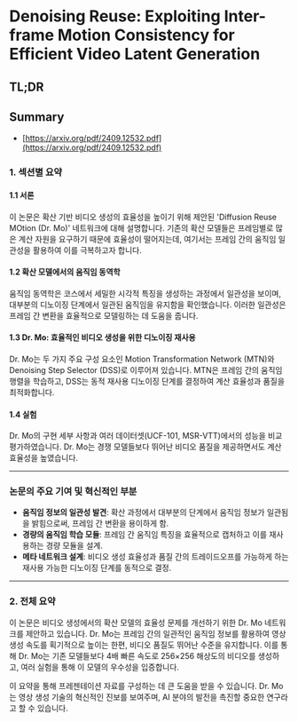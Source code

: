 # Denoising Reuse: Exploiting Inter-frame Motion Consistency for Efficient Video Latent Generation
## TL;DR
## Summary
- [https://arxiv.org/pdf/2409.12532.pdf](https://arxiv.org/pdf/2409.12532.pdf)

### 1. 섹션별 요약

#### 1.1 서론
이 논문은 확산 기반 비디오 생성의 효율성을 높이기 위해 제안된 'Diffusion Reuse MOtion (Dr. Mo)' 네트워크에 대해 설명합니다. 기존의 확산 모델들은 프레임별로 많은 계산 자원을 요구하기 때문에 효율성이 떨어지는데, 여기서는 프레임 간의 움직임 일관성을 활용하여 이를 극복하고자 합니다.

#### 1.2 확산 모델에서의 움직임 동역학
움직임 동역학은 코스에서 세밀한 시각적 특징을 생성하는 과정에서 일관성을 보이며, 대부분의 디노이징 단계에서 일관된 움직임을 유지함을 확인했습니다. 이러한 일관성은 프레임 간 변환을 효율적으로 모델링하는 데 도움을 줍니다.

#### 1.3 Dr. Mo: 효율적인 비디오 생성을 위한 디노이징 재사용
Dr. Mo는 두 가지 주요 구성 요소인 Motion Transformation Network (MTN)와 Denoising Step Selector (DSS)로 이루어져 있습니다. MTN은 프레임 간의 움직임 행렬을 학습하고, DSS는 동적 재사용 디노이징 단계를 결정하여 계산 효율성과 품질을 최적화합니다.

#### 1.4 실험
Dr. Mo의 구현 세부 사항과 여러 데이터셋(UCF-101, MSR-VTT)에서의 성능을 비교 평가하였습니다. Dr. Mo는 경쟁 모델들보다 뛰어난 비디오 품질을 제공하면서도 계산 효율성을 높였습니다.

---

### 논문의 주요 기여 및 혁신적인 부분
- **움직임 정보의 일관성 발견**: 확산 과정에서 대부분의 단계에서 움직임 정보가 일관됨을 밝힘으로써, 프레임 간 변환을 용이하게 함.
- **경량의 움직임 학습 모듈**: 프레임 간 움직임 특징을 효율적으로 캡처하고 이를 재사용하는 경량 모듈을 설계.
- **메타 네트워크 설계**: 비디오 생성 효율성과 품질 간의 트레이드오프를 가능하게 하는 재사용 가능한 디노이징 단계를 동적으로 결정.

---

### 2. 전체 요약
이 논문은 비디오 생성에서의 확산 모델의 효율성 문제를 개선하기 위한 Dr. Mo 네트워크를 제안하고 있습니다. Dr. Mo는 프레임 간의 일관적인 움직임 정보를 활용하여 영상 생성 속도를 획기적으로 높이는 한편, 비디오 품질도 뛰어난 수준을 유지합니다. 이를 통해 Dr. Mo는 기존 모델들보다 4배 빠른 속도로 256×256 해상도의 비디오를 생성하고, 여러 실험을 통해 이 모델의 우수성을 입증합니다.

이 요약을 통해 프레젠테이션 자료를 구성하는 데 큰 도움을 받을 수 있습니다. Dr. Mo는 영상 생성 기술의 혁신적인 진보를 보여주며, AI 분야의 발전을 촉진할 중요한 연구라고 할 수 있습니다.
